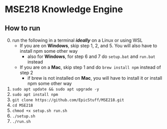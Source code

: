 # MSE218 Knowledge Engine

## How to run
0. run the following in a terminal **_ideally_** on a Linux or using WSL
	- If you are on **Windows**, skip step 1, 2, and 5. You will also have to install npm some other way
 		- also for **Windows**, for step 6 and 7 do `setup.bat` and `run.bat` instead
	- If you are on a **Mac**, skip step 1 and do `brew install npm` instead of step 2
		- if brew is not installed on **Mac**, you will have to install it or install npm some other way
1. `sudo apt update && sudo apt upgrade -y`
2. `sudo apt install npm`
3. `git clone https://github.com/EpicStuff/MSE218.git`
4. `cd MSE218`
5. `chmod +x setup.sh run.sh`
6. `./setup.sh`
7. `./run.sh`
